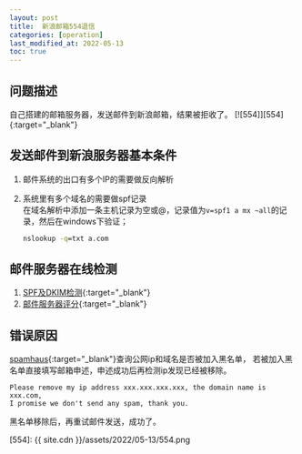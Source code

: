 ```yaml
---
layout: post
title:  新浪邮箱554退信
categories: [operation]
last_modified_at: 2022-05-13
toc: true
---
```


## 问题描述
自己搭建的邮箱服务器，发送邮件到新浪邮箱，结果被拒收了。
[![554]][554]{:target="_blank"}

## 发送邮件到新浪服务器基本条件
1. 邮件系统的出口有多个IP的需要做反向解析
2. 系统里有多个域名的需要做spf记录  
   在域名解析中添加一条主机记录为空或@，记录值为`v=spf1 a mx ~all`的记录，然后在windows下验证；

    ```bat
    nslookup -q=txt a.com
    ```

## 邮件服务器在线检测
1. [SPF及DKIM检测](https://www.appmaildev.com/cn/dkim){:target="_blank"}
2. [邮件服务器评分](https://www.mail-tester.com/){:target="_blank"}

## 错误原因
[spamhaus](https://check.spamhaus.org/){:target="_blank"}查询公网ip和域名是否被加入黑名单，
若被加入黑名单直接填写邮箱申述，申述成功后再检测ip发现已经被移除。

```text
Please remove my ip address xxx.xxx.xxx.xxx, the domain name is xxx.com, 
I promise we don't send any spam, thank you. 
```

黑名单移除后，再重试邮件发送，成功了。

[554]: {{ site.cdn }}/assets/2022/05-13/554.png
